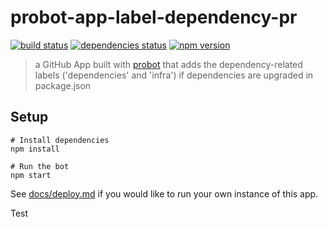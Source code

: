 # probot-app-label-dependency-pr

[![build status][build-badge]][build-href]
[![dependencies status][deps-badge]][deps-href]
[![npm version][npm-badge]][npm-href]

> a GitHub App built with [probot](https://github.com/probot/probot) that adds the dependency-related labels ('dependencies' and 'infra') if dependencies are upgraded in package.json

## Setup

```
# Install dependencies
npm install

# Run the bot
npm start
```

See [docs/deploy.md](docs/deploy.md) if you would like to run your own instance of this app.

[build-badge]: https://badge.buildkite.com/9b51d367662dd53158e2f6d74a93f5a485ad3d2d9f46cef602.svg?branch=master
[build-href]: https://buildkite.com/uberopensource/probot-app-label-dependency-pr
[deps-badge]: https://david-dm.org/uber-web/probot-app-label-dependency-pr.svg
[deps-href]: https://david-dm.org/uber-web/probot-app-label-dependency-pr
[npm-badge]: https://badge.fury.io/js/probot-app-label-dependency-pr.svg
[npm-href]: https://www.npmjs.com/package/probot-app-label-dependency-pr


Test

